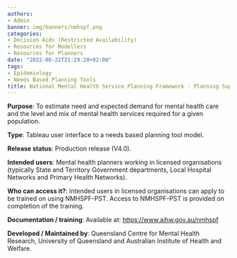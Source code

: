 ```yaml
---
authors:
- Admin
banner: img/banners/nmhspf.png
categories:
- Decision Aids (Restricted Availability)
- Resources for Modellers
- Resources for Planners
date: "2022-08-22T21:29:20+02:00"
tags:
- Epidemiology
- Needs Based Planning Tools
title: National Mental Health Service Planning Framework - Planning Support Tool
---
```


**Purpose**: To estimate need and expected demand for mental health care and the level and mix of mental health services required for a given population. 

**Type**: Tableau user interface to a needs based planning tool model.

**Release status**: Production release (V4.0).

**Intended users**: Mental health planners working in licensed organisations (typically State and Territory Government departments, Local Hospital Networks and Primary Health Networks).

**Who can access it?**: Intended users in licensed organisations can apply to be trained on using NMHSPF-PST. Access to NMHSPF-PST is provided on completion of the training.

**Documentation / training**: Available at: https://www.aihw.gov.au/nmhspf

**Developed / Maintained by**: Queensland Centre for Mental Health Research, University of Queensland and Australian Institute of Health and Welfare.


